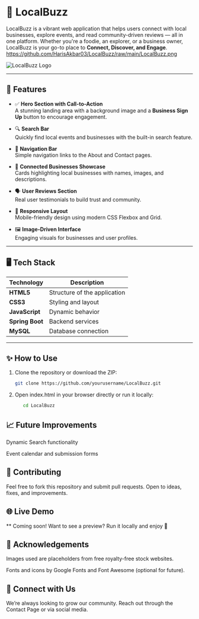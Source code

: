 
# 🌟 LocalBuzz

LocalBuzz is a vibrant web application that helps users connect with local businesses, explore events, and read community-driven reviews — all in one platform. Whether you're a foodie, an explorer, or a business owner, LocalBuzz is your go-to place to **Connect, Discover, and Engage**.
https://github.com/HarisAkbar03/LocalBuzz/raw/main/LocalBuzz.png


![LocalBuzz Logo](https://github.com/HarisAkbar03/LocalBuzz/raw/main/LocalBuzz.png)



---

## 🚀 Features

- ✅ **Hero Section with Call-to-Action**  
  A stunning landing area with a background image and a **Business Sign Up** button to encourage engagement.

- 🔍 **Search Bar**  
  Quickly find local events and businesses with the built-in search feature.

- 🧭 **Navigation Bar**  
  Simple navigation links to the About and Contact pages.

- 🏪 **Connected Businesses Showcase**  
  Cards highlighting local businesses with names, images, and descriptions.

- 🗣️ **User Reviews Section**  
  Real user testimonials to build trust and community.

- 🦶 **Responsive Layout**  
  Mobile-friendly design using modern CSS Flexbox and Grid.

- 🖼️ **Image-Driven Interface**  
  Engaging visuals for businesses and user profiles.

---

## 🖥️ Tech Stack

| Technology       | Description                     |
|------------------|---------------------------------|
| **HTML5**        | Structure of the application    |
| **CSS3**         | Styling and layout              |
| **JavaScript**   | Dynamic behavior                |
| **Spring Boot**  | Backend services                |
| **MySQL**        | Database connection             |

---

## ✨ How to Use

1. Clone the repository or download the ZIP:

   ```bash
   git clone https://github.com/yourusername/LocalBuzz.git
2. Open index.html in your browser directly or run it locally:
   ```bash
      cd LocalBuzz
## 📈 Future Improvements

Dynamic Search functionality

Event calendar and submission forms

## 🤝 Contributing

Feel free to fork this repository and submit pull requests. Open to ideas, fixes, and improvements.


## 🌐 Live Demo

**
Coming soon! Want to see a preview? Run it locally and enjoy 🎉

## 🙌 Acknowledgements

Images used are placeholders from free royalty-free stock websites.

Fonts and icons by Google Fonts and Font Awesome (optional for future).

## 💌 Connect with Us

We’re always looking to grow our community. Reach out through the Contact Page or via social media.
